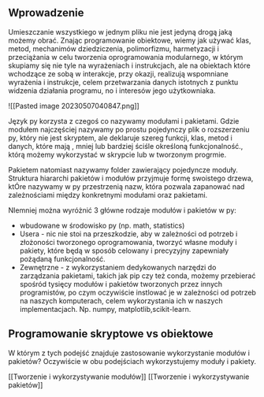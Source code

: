 ## Wprowadzenie
Umieszczanie wszystkiego w jednym pliku nie jest jedyną drogą jaką możemy obrać. Znając programowanie obiektowe, wiemy jak używać klas, metod, mechanimów dziedziczenia, polimorfizmu, harmetyzacji i przeciążania w celu tworzenia oprogramowania modularnego, w którym skupiamy się nie tyle na wyrażeniach i instrukcjach, ale na obiektach które wchodzące ze sobą w interakcje, przy okazji, realizują wspomniane wyrażenia i instrukcje, celem przetwarzania danych istotnych z punktu widzenia działania programu, no i interesów jego użytkowniaka. 

![[Pasted image 20230507040847.png]]

Język py korzysta z czegoś co nazywamy modułami i pakietami. Gdzie modułem najczęściej nazywamy po prostu pojedynczy plik o rozszerzeniu py, który nie jest skryptem, ale deklaruje szereg funkcji, klas, metod i danych, które mają , mniej lub bardziej ściśle określoną funkcjonalność., którą możemy wykorzystać w skrypcie lub w tworzonym progrmie.

Pakietem natomiast nazywamy folder zawierający pojedyncze moduły. Struktura hiararchi pakietów i modułów przyjmuje formę swoistego drzewa, ktÓre nazywamy w py przestrzenią nazw, która pozwala zapanować nad zależnościami między konkretnymi modułami oraz pakietami.

NIemniej można wyróżnić 3 główne rodzaje modułów i pakietów w  py:
- wbudowane w środowisko py (np. math, statistics)
- Usera - nic nie stoi na przeszkodzie, aby w zależności od potrzeb i złożoności tworzonego oprogramowania, tworzyć własne moduły i pakiety, które będą w sposób celowany i precyzyjny zapewniały pożądaną funkcjonalność.
- Zewnętrzne - z wykorzystaniem dedykowanych narzędzi do zarządzania pakietami, takich jak pip czy też conda, możemy przebierać spośród tysięcy modułów i pakietów tworzonych przez innych programistów, po czym oczywiście instlować je w zależności od potrzeb na naszych komputerach, celem wykorzystania ich w naszych implementacjach. Np. numpy, matplotlib,scikit-learn. 

## Programowanie skryptowe vs obiektowe

W którym z tych podejść znajduje zastosowanie wykorzystanie modułów i pakietów?
Oczywiście w obu podejściach wykorzystujemy moduły i pakiety. 

[[Tworzenie i wykorzystywanie modułów]]
[[Tworzenie i wykorzystywanie pakietów]]

